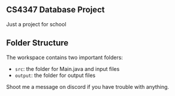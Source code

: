 ## CS4347 Database Project

Just a project for school

## Folder Structure

The workspace contains two important folders:

- `src`: the folder for Main.java and input files
- `output`: the folder for output files

Shoot me a message on discord if you have trouble with anything.

